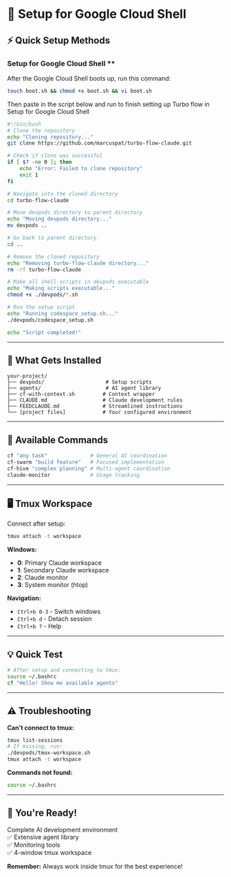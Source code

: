 # 🚀 Setup for Google Cloud Shell 

## ⚡ Quick Setup Methods

### Setup for Google Cloud Shell  **

After the Google Cloud Shell  boots up, run this command:

```bash
touch boot.sh && chmod +x boot.sh && vi boot.sh
```
Then paste in the script below and run to finish setting up Turbo flow in Setup for Google Cloud Shell 

```bash
#!/bin/bash
# Clone the repository
echo "Cloning repository..."
git clone https://github.com/marcuspat/turbo-flow-claude.git

# Check if clone was successful
if [ $? -ne 0 ]; then
    echo "Error: Failed to clone repository"
    exit 1
fi

# Navigate into the cloned directory
cd turbo-flow-claude

# Move devpods directory to parent directory
echo "Moving devpods directory..."
mv devpods ..

# Go back to parent directory
cd ..

# Remove the cloned repository
echo "Removing turbo-flow-claude directory..."
rm -rf turbo-flow-claude

# Make all shell scripts in devpods executable
echo "Making scripts executable..."
chmod +x ./devpods/*.sh

# Run the setup script
echo "Running codespace_setup.sh..."
./devpods/codespace_setup.sh

echo "Script completed!"
```
---

## 📁 What Gets Installed

```
your-project/
├── devpods/                    # Setup scripts
├── agents/                     # AI agent library
├── cf-with-context.sh         # Context wrapper
├── CLAUDE.md                  # Claude development rules
├── FEEDCLAUDE.md              # Streamlined instructions
└── [project files]            # Your configured environment
```

---

## 🎯 Available Commands

```bash
cf "any task"              # General AI coordination
cf-swarm "build feature"   # Focused implementation
cf-hive "complex planning" # Multi-agent coordination
claude-monitor             # Usage tracking
```

---

## 🖥️ Tmux Workspace

Connect after setup:
```bash
tmux attach -t workspace
```

**Windows:**
- **0**: Primary Claude workspace
- **1**: Secondary Claude workspace  
- **2**: Claude monitor
- **3**: System monitor (htop)

**Navigation:**
- `Ctrl+b 0-3` - Switch windows
- `Ctrl+b d` - Detach session
- `Ctrl+b ?` - Help

---

## 💡 Quick Test

```bash
# After setup and connecting to tmux:
source ~/.bashrc
cf "Hello! Show me available agents"
```

---

## ⚠️ Troubleshooting

**Can't connect to tmux:**
```bash
tmux list-sessions
# If missing, run:
./devpods/tmux-workspace.sh
tmux attach -t workspace
```

**Commands not found:**
```bash
source ~/.bashrc
```

---

## 🎉 You're Ready!

Complete AI development environment  
✅ Extensive agent library  
✅ Monitoring tools  
✅ 4-window tmux workspace  

**Remember:** Always work inside tmux for the best experience!
